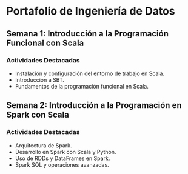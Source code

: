 # Portafolio de Ingeniería de Datos

## Semana 1: Introducción a la Programación Funcional con Scala

### Actividades Destacadas

- Instalación y configuración del entorno de trabajo en Scala.
- Introducción a SBT.
- Fundamentos de la programación funcional en Scala.

## Semana 2: Introducción a la Programación en Spark con Scala

### Actividades Destacadas

- Arquitectura de Spark.
- Desarrollo en Spark con Scala y Python.
- Uso de RDDs y DataFrames en Spark.
- Spark SQL y operaciones avanzadas.


